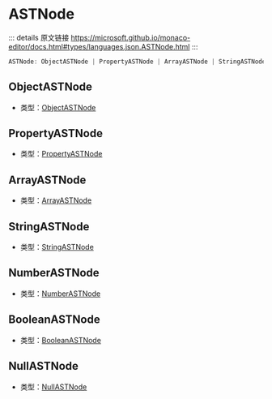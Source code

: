 # ASTNode

<backTop />
        
::: details 原文链接
https://microsoft.github.io/monaco-editor/docs.html#types/languages.json.ASTNode.html
:::

```ts
ASTNode: ObjectASTNode | PropertyASTNode | ArrayASTNode | StringASTNode | NumberASTNode | BooleanASTNode | NullASTNode
```

## ObjectASTNode
- 类型：[ObjectASTNode](/api/languages/json/ObjectASTNode.md)
## PropertyASTNode
- 类型：[PropertyASTNode](/api/languages/json/PropertyASTNode.md)
## ArrayASTNode
- 类型：[ArrayASTNode](/api/languages/json/ArrayASTNode.md)
## StringASTNode
- 类型：[StringASTNode](/api/languages/json/StringASTNode.md)
## NumberASTNode
- 类型：[NumberASTNode](/api/languages/json/NumberASTNode.md)
## BooleanASTNode
- 类型：[BooleanASTNode](/api/languages/json/BooleanASTNode.md)
## NullASTNode
- 类型：[NullASTNode](/api/languages/json/NullASTNode.md)